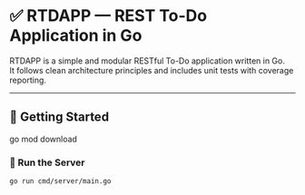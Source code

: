 # ✅ RTDAPP — REST To-Do Application in Go

RTDAPP is a simple and modular RESTful To-Do application written in Go.  
It follows clean architecture principles and includes unit tests with coverage reporting.

---

## 🚀 Getting Started

go mod download

### 🔧 Run the Server

```bash
go run cmd/server/main.go